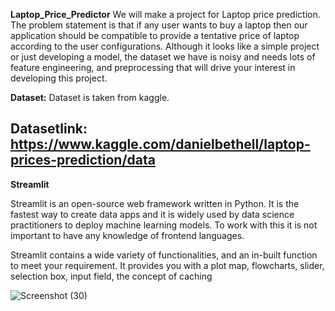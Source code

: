  **Laptop_Price_Predictor**
We will make a project for Laptop price prediction. The problem statement is that if any user wants to buy a laptop then our application should be compatible to provide a tentative price of laptop according to the user configurations. Although it looks like a simple project or just developing a model, the dataset we have is noisy and needs lots of feature engineering, and preprocessing that will drive your interest in developing this project.

**Dataset:**
Dataset is taken from kaggle.
## Datasetlink: https://www.kaggle.com/danielbethell/laptop-prices-prediction/data

**Streamlit**

Streamlit is an open-source web framework written in Python. It is the fastest way to create data apps and it is widely used by data science practitioners to deploy machine learning models. To work with this it is not important to have any knowledge of frontend languages.

Streamlit contains a wide variety of functionalities, and an in-built function to meet your requirement. It provides you with a plot map, flowcharts, slider, selection box, input field, the concept of caching

![Screenshot (30)](https://user-images.githubusercontent.com/92773900/148543107-c7a4c27e-29f3-4135-b55a-d47fd034475f.png)
